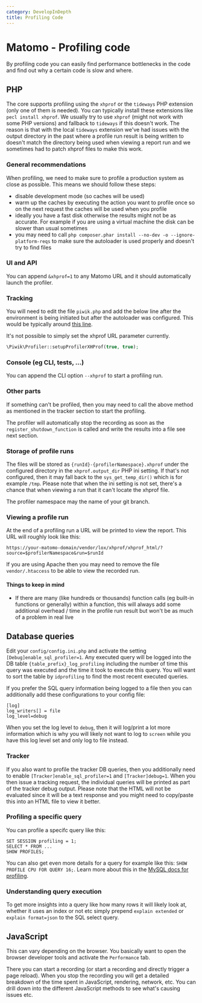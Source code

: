 ```yaml
---
category: DevelopInDepth
title: Profiling Code
---
```

# Matomo - Profiling code

By profiling code you can easily find performance bottlenecks in the code and find out why a certain code is slow and where.

## PHP

The core supports profiling using the `xhprof` or the `tideways` PHP extension (only one of them is needed). You can typically install these extensions like `pecl install xhprof`. We usually try to use `xhprof` (might not work with some PHP versions) and fallback to `tideways` if this doesn't work. The reason is that with the local `tideways` extension we've had issues  with the output directory in the past where a profile run result is being written to doesn't match the directory being used when viewing a report run and we sometimes had to patch xhprof files to make this work. 

### General recommendations

When profiling, we need to make sure to profile a production system as close as possible. This means we should follow these steps:

* disable development mode (so caches will be used)
* warm up the caches by executing the action you want to profile once so on the next request the caches will be used when you profile
* ideally you have a fast disk otherwise the results might not be as accurate. For example if you are using a virtual machine the disk can be slower than usual sometimes
* you may need to call `php composer.phar install --no-dev -o --ignore-platform-reqs` to make sure the autoloader is used properly and doesn't try to find files

### UI and API

You can append `&xhprof=1` to any Matomo URL and it should automatically launch the profiler. 

### Tracking

You will need to edit the file `piwik.php` and add the below line after the environment is being initiated but after the autoloader was configured. This would be typically around [this line](https://github.com/matomo-org/matomo/blob/4.2.1/piwik.php#L52). 

It's not possible to simply set the xhprof URL parameter currently.

```php
\Piwik\Profiler::setupProfilerXHProf(true, true);
```

### Console (eg CLI, tests, ...)

You can append the CLI option `--xhprof` to start a profiling run. 

### Other parts

If something can't be profiled, then you may need to call the above method as mentioned in the tracker section to start the profiling.

The profiler will automatically stop the recording as soon as the `register_shutdown_function` is called and write the results into a file see next section.

### Storage of profile runs

The files will be stored as `{runId}-{profilerNamespace}.xhprof` under the configured directory in the `xhprof.output_dir` PHP ini setting. If that's not configured, then it may fall back to the `sys_get_temp_dir()` which is for example `/tmp`. Please note that when the ini setting is not set, there's a chance that when viewing a run that it can't locate the xhprof file.

The profiler namespace may the name of your git branch.

### Viewing a profile run

At the end of a profiling run a URL will be printed to view the report. This URL will roughly look like this:

`https://your-matomo-domain/vendor/lox/xhprof/xhprof_html/?source=$profilerNamespace&run=$runId`

If you are using Apache then you may need to remove the file `vendor/.htaccess` to be able to view the recorded run.

#### Things to keep in mind

* If there are many (like hundreds or thousands) function calls (eg built-in functions or generally) within a function, this will always add some additional overhead / time in the profile run result but won't be as much of a problem in real live

## Database queries

Edit your `config/config.ini.php` and activate the setting `[Debug]enable_sql_profiler=1`. Any executed query will be logged into the DB table `{table_prefix}_log_profiling` including the number of time this query was executed and the time it took to execute this query. You will want to sort the table by `idprofiling` to find the most recent executed queries. 

If you prefer the SQL query information being logged to a file then you can additionally add these configurations to your config file:

```
[log]
log_writers[] = file
log_level=debug
```

When you set the log level to `debug`, then it will log/print a lot more information which is why you will likely not want to log to `screen` while you have this log level set and only log to file instead. 

### Tracker

If you also want to profile the tracker DB queries, then you additionally need to enable `[Tracker]enable_sql_profiler=1` and `[Tracker]debug=1`. When you then issue a tracking request, the individual queries will be printed as part of the tracker debug output. Please note that the HTML will not be evaluated since it will be a text response and you might need to copy/paste this into an HTML file to view it better.

### Profiling a specific query

You can profile a specifc query like this:

```
SET SESSION profiling = 1;
SELECT * FROM ...
SHOW PROFILES;
```

You can also get even more details for a query for example like this: `SHOW PROFILE CPU FOR QUERY 16;`. Learn more about this in the [MySQL docs for profiling](https://dev.mysql.com/doc/refman/8.0/en/show-profile.html).

### Understanding query execution

To get more insights into a query like how many rows it will likely look at, whether it uses an index or not etc simply prepend `explain extended` or `explain format=json` to the SQL select query.

## JavaScript

This can vary depending on the browser. You basically want to open the browser developer tools and activate the `Performance` tab.

There you can start a recording (or start a recording and directly trigger a page reload). When you stop the recording you will get a detailed breakdown of the time spent in JavaScript, rendering, network, etc. You can drill down into the different JavaScript methods to see what's causing issues etc.

